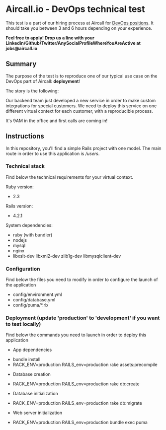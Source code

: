 # Aircall.io - DevOps technical test

This test is a part of our hiring process at Aircall for [DevOps positions](https://aircall.io/jobs#SystemAdministrator). It should take you between 3 and 6 hours depending on your experience.

__Feel free to apply! Drop us a line with your Linkedin/Github/Twitter/AnySocialProfileWhereYouAreActive at jobs@aircall.io__


## Summary

The purpose of the test is to reproduce one of our typical use case on the DevOps part of Aircall: __deployment__!

The story is the following:

Our backend team just developed a new service in order to make custom integrations for special customers. We need to deploy this service on one different virtual context for each customer, with a reproducible process.

It's 9AM in the office and first calls are coming in!


## Instructions

In this repository, you'll find a simple Rails project with one model. The main route in order to use this application is _/users_.

### Technical stack

Find below the technical requirements for your virtual context.

Ruby version:
- 2.3

Rails version:
- 4.2.1

System dependencies:
- ruby (with bundler)
- nodejs
- mysql
- nginx
- libxslt-dev libxml2-dev zlib1g-dev libmysqlclient-dev

### Configuration

Find below the files you need to modify in order to configure the launch of the application

- config/environment.yml
- config/database.yml
- config/puma/*.rb

### Deployment (update 'production' to 'development' if you want to test locally)

Find below the commands you need to launch in order to deploy this application

* App dependencies
- bundle install
- RACK_ENV=production RAILS_env=production rake assets:precompile

* Database creation
- RACK_ENV=production RAILS_env=production rake db:create

* Database initialization
- RACK_ENV=production RAILS_env=production rake db:migrate

* Web server initialization
- RACK_ENV=production RAILS_env=production bundle exec puma
